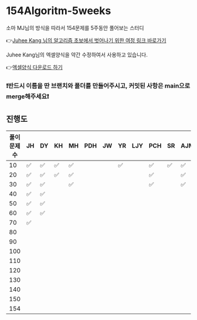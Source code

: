 # 154Algoritm-5weeks

소마 MJ님의 방식을 따라서 154문제를 5주동안 풀어보는 스터디

👉[Juhee Kang 님의 알고리즘 초보에서 벗어나기 위한 여정 링크 바로가기](https://claudiajkang.medium.com/%EC%95%8C%EA%B3%A0%EB%A6%AC%EC%A6%98-%EC%B4%88%EB%B3%B4%EC%97%90%EC%84%9C-%EB%B2%97%EC%96%B4%EB%82%98%EA%B8%B0-%EC%9C%84%ED%95%9C-%EC%97%AC%EC%A0%95-1ffb6bdfec6b)

Juhee Kang님의 엑셀양식을 약간 수정하여서 사용하고 있습니다.

👉[엑셀양식 다운로드 하기](https://docs.google.com/spreadsheets/d/1QXTwCkL-f9BbYO15qe2NCnqzQ03vuOh2ZA_nmWpZCCo/edit?usp=sharing)

### ❗️반드시 이름을 딴 브랜치와 폴더를 만들어주시고, 커밋된 사항은 main으로 merge해주세요❗️

## 진행도

| 풀이문제 수 | JH  | DY  | KH  | MH  | PDH | JW  | YR  | LJY | PCH | SR  | AJM | MS  | SY | HY  | YB | KSY |
| ----------- | --- | --- | --- | --- | --- | --- | --- | --- | --- | --- |---| --- | --- |-----| --- |---|
| 10          | ✅  | ✅  | ✅  | ✅  |     |     | ✅  |     | ✅  | ✅  | ✅ |     | ✅ | ✅   |     | ✅ |
| 20          | ✅  | ✅  | ✅  | ✅  |     |     |     |     | ✅  |     | ✅ |     | ✅  | ✅   |     |   |
| 30          | ✅  | ✅  |     | ✅  |     |     |     |     | ✅  |     | ✅ |     | ✅  | ✅   |     |   |
| 40          | ✅  | ✅  |     |     |     |     |     |     |     |     |   |     | ✅  |     |     |   | 
| 50          | ✅  | ✅  |     |     |     |     |     |     |     |     |   |     | ✅  |     |     |   |
| 60          | ✅  | ✅  |     |     |     |     |     |     |     |     |   |     |     |     |     |   |
| 70          | ✅  |     |     |     |     |     |     |     |     |     |   |     |     |     |     |   |
| 80          |     |     |     |     |     |     |     |     |     |     |   |     |     |     |     |   |
| 90          |     |     |     |     |     |     |     |     |     |     |   |     |     |     |     |   |
| 100         |     |     |     |     |     |     |     |     |     |     |   |     |     |     |     |   |
| 110         |     |     |     |     |     |     |     |     |     |     |   |     |     |     |     |   |
| 120         |     |     |     |     |     |     |     |     |     |     |   |     |     |     |     |   |
| 130         |     |     |     |     |     |     |     |     |     |     |   |     |     |     |     |   |
| 140         |     |     |     |     |     |     |     |     |     |     |   |     |     |     |     |   |
| 150         |     |     |     |     |     |     |     |     |     |     |   |     |     |     |     |   |
| 154         |     |     |     |     |     |     |     |     |     |     |   |     |              |     | |

